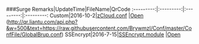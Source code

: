 ###Surge
Remarks|UpdateTime|FileName|QrCode
:---------:|:---------:|:---------:|:---------:
Custom|2016-10-2|[zCloud.conf](https://raw.githubusercontent.com/Brywmzl/Conf/master/ConfFile/zCloud.conf) |[Open](http://qr.liantu.com/api.php?&w=500&text=https://raw.githubusercontent.com/Brywmzl/Conf/master/ConfFile/SurgeBrup.conf)
(http://qr.liantu.com/api.php?&w=500&text=https://raw.githubusercontent.com/Brywmzl/Conf/master/ConfFile/GlobalBrup.conf)
SSEncrypt|2016-7-15|[SSEncrypt.module](https://github.com/Brywmzl/Conf/raw/master/SSEncrypt.module) |[Open](http://qr.liantu.com/api.php?&w=500&text=https://github.com/Brywmzl/Conf/raw/master/SSEncrypt.module)
